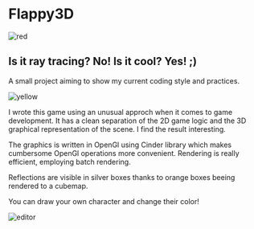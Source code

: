 # Flappy3D

![red](https://github.com/michaladamcichy/Flappy3D/assets/33597927/971ac09e-a9f4-44f0-b543-3758e584c409)

## Is it ray tracing? No! Is it cool? Yes! ;)

A small project aiming to show my current coding style and practices.

![yellow](https://github.com/michaladamcichy/Flappy3D/assets/33597927/47ad0810-2c92-4ff8-a368-ee7b1a4a4eb0)

I wrote this game using an unusual approch when it comes to game development. It has a clean separation of the 2D game logic and the 3D graphical representation of the scene.
I find the result interesting.

The graphics is written in OpenGl using Cinder library which makes cumbersome OpenGl operations more convenient. 
Rendering is really efficient, employing batch rendering.

Reflections are visible in silver boxes thanks to orange boxes beeing rendered to a cubemap.

You can draw your own character and change their color!

![editor](https://github.com/michaladamcichy/Flappy3D/assets/33597927/2c691828-e5cb-4161-8bcc-6365a7f7a5cd)




